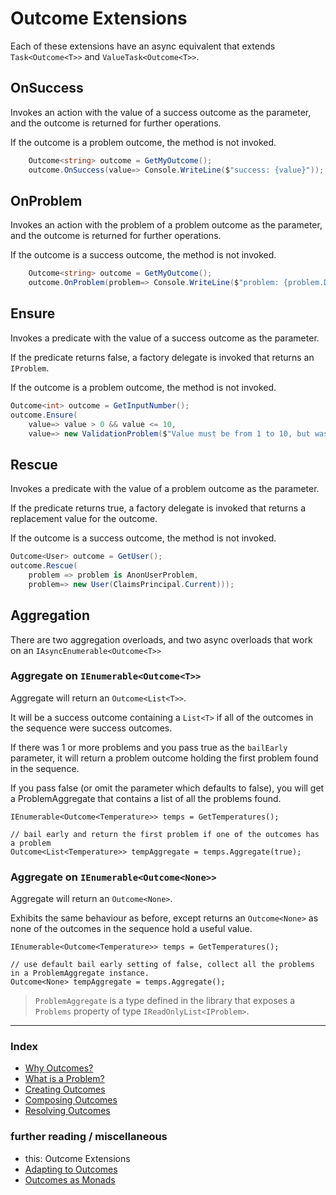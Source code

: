 # Outcome Extensions

Each of these extensions have an async equivalent that extends `Task<Outcome<T>>` and `ValueTask<Outcome<T>>`.

## OnSuccess
Invokes an action with the value of a success outcome as the parameter, and the outcome is returned for further operations.

If the outcome is a problem outcome, the method is not invoked.
```csharp
	Outcome<string> outcome = GetMyOutcome();
	outcome.OnSuccess(value=> Console.WriteLine($"success: {value}"));
```

## OnProblem
Invokes an action with the problem of a problem outcome as the parameter, and the outcome is returned for further operations.

If the outcome is a success outcome, the method is not invoked.
```csharp
	Outcome<string> outcome = GetMyOutcome();
	outcome.OnProblem(problem=> Console.WriteLine($"problem: {problem.Detail}"));
```

## Ensure
Invokes a predicate with the value of a success outcome as the parameter.

If the predicate returns false, a factory delegate is invoked that returns an `IProblem`.

If the outcome is a problem outcome, the method is not invoked.
```csharp
Outcome<int> outcome = GetInputNumber();
outcome.Ensure(
	value=> value > 0 && value <= 10,
	value=> new ValidationProblem($"Value must be from 1 to 10, but was {value}")); 
```

## Rescue
Invokes a predicate with the value of a problem outcome as the parameter.

If the predicate returns true, a factory delegate is invoked that returns a replacement value for the outcome.

If the outcome is a success outcome, the method is not invoked.
```csharp
Outcome<User> outcome = GetUser();
outcome.Rescue(
	problem => problem is AnonUserProblem,
	problem=> new User(ClaimsPrincipal.Current))); 
```

## Aggregation
There are two aggregation overloads, and two async overloads that work on an `IAsyncEnumerable<Outcome<T>>`

### Aggregate on `IEnumerable<Outcome<T>>`
Aggregate will return an `Outcome<List<T>>`. 

It will be a success outcome containing a `List<T>` if all of the outcomes in the sequence were success outcomes.

If there was 1 or more problems and you pass true as the `bailEarly` parameter, 
it will return a problem outcome holding the first problem found in the sequence.

If you pass false (or omit the parameter which defaults to false), you will get a ProblemAggregate that contains a list of all the problems found.

```chsarp
IEnumerable<Outcome<Temperature>> temps = GetTemperatures();

// bail early and return the first problem if one of the outcomes has a problem
Outcome<List<Temperature>> tempAggregate = temps.Aggregate(true); 

```

### Aggregate on `IEnumerable<Outcome<None>>`
Aggregate will return an `Outcome<None>`. 

Exhibits the same behaviour as before, except returns an `Outcome<None>` as none of the outcomes in the sequence hold a useful value.

```chsarp
IEnumerable<Outcome<Temperature>> temps = GetTemperatures();

// use default bail early setting of false, collect all the problems in a ProblemAggregate instance.
Outcome<None> tempAggregate = temps.Aggregate(); 
```

> `ProblemAggregate` is a type defined in the library that exposes a `Problems` property of type `IReadOnlyList<IProblem>`.

---
### Index
- [Why Outcomes?](why-outcomes.md)
- [What is a Problem?](what-is-a-problem.md)
- [Creating Outcomes](creating-outcomes.md)
- [Composing Outcomes](composing-outcomes.md)
- [Resolving Outcomes](resolving-outcomes.md)

### further reading / miscellaneous
- this: Outcome Extensions
- [Adapting to Outcomes](outcome-adaptation.md)
- [Outcomes as Monads](outcomes-as-monads.md)